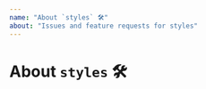 ```yaml
---
name: "About `styles` 🛠️"
about: "Issues and feature requests for styles"
---
```


# About `styles` 🛠️


